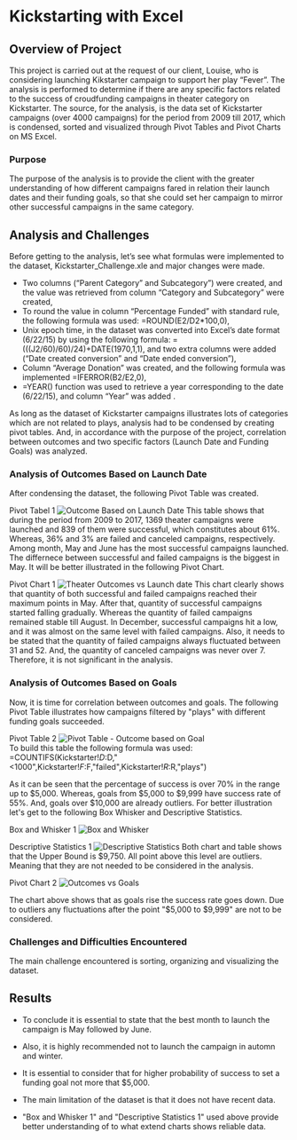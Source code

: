 # Kickstarting with Excel

## Overview of Project

This project is carried out at the request of our client, Louise, who is considering launching Kikstarter campaign to support her play “Fever”. The analysis is performed to determine if there are any specific factors related to the success of croudfunding campaigns in theater category on Kickstarter. The source, for the analysis, is the data set of Kickstarter campaigns (over 4000 campaigns) for the period from 2009 till 2017, which is condensed, sorted and visualized through Pivot Tables and Pivot Charts on MS Excel.

### Purpose

The purpose of the analysis is to provide the client with the greater understanding of how different campaigns fared in relation their launch dates and their funding goals, so that she could set her campaign to mirror other successful campaigns in the same category.

## Analysis and Challenges

Before getting to the analysis, let’s see what formulas were implemented to the dataset, Kickstarter_Challenge.xle and major changes were made. 
-	Two columns (“Parent Category” and Subcategory”) were created, and the value was retrieved from column “Category and Subcategory”  were created,
-	To round the value in column “Percentage Funded” with standard rule, the following formula was used: =ROUND(E2/D2*100,0), 
-	Unix epoch time, in the dataset was converted into Excel’s date format (6/22/15) by using the following formula: =(((J2/60)/60)/24)+DATE(1970,1,1), and two extra columns were added (“Date created conversion” and “Date ended conversion”),
-	Column “Average Donation” was created, and the following formula was implemented =IFERROR(B2/E2,0), 
-	=YEAR() function was used to retrieve a year corresponding to the date (6/22/15), and column “Year” was added .

As long as the dataset of Kickstarter campaigns illustrates lots of categories which are not related to plays, analysis had to be condensed by creating pivot tables. And, in accordance with the purpose of the project, correlation between outcomes and two specific factors (Launch Date and Funding Goals) was analyzed.

### Analysis of Outcomes Based on Launch Date

After condensing the dataset, the following Pivot Table was created. 

Pivot Tabel 1
![Outcome Based on Launch Date](Resources/Images/PT_1.png)
This table shows that during the period from 2009 to 2017, 1369 theater campaigns were launched and 839 of them were successful, which constitutes about 61%. Whereas, 36% and 3% are failed and canceled campaigns, respectively. Among month, May and June has the most successful campaigns launched. The differnece between successful and failed campaigns is the biggest in May. It will be better illustrated in the following Pivot Chart.

Pivot Chart 1
![Theater Outcomes vs Launch date](resources/Theater_Outcomes_vs_Launch.png)
This chart clearly shows that quantity of both successful and failed campaigns reached their maximum points in May. After that, quantity of successful campaigns started falling gradually. Whereas the quantity of failed campaigns remained stable till August. In December, successful campaigns hit a low, and it was almost on the same level with failed campaigns. Also, it needs to be stated that the quantity of failed campaigns always fluctuated between 31 and 52. And, the quantity of canceled campaigns was never over 7. Therefore, it is not significant in the analysis.

### Analysis of Outcomes Based on Goals

Now, it is time for correlation between outcomes and goals. The following Pivot Table illustrates how campaigns filtered by "plays" with different funding goals succeeded.

Pivot Table 2
![Pivot Table - Outcome based on Goal](Resources/Images/PT_2.png) 	
To build this table the following formula was used: =COUNTIFS(Kickstarter!$D:$D,"<1000",Kickstarter!$F:$F,"failed",Kickstarter!$R:$R,"plays") 

As it can be seen that the percentage of success is over 70% in the range up to $5,000. Whereas, goals from $5,000 to $9,999 have success rate of 55%. And, goals over $10,000 are already outliers. For better illustration let's get to the following Box Whisker and Descriptive Statistics.

Box and Whisker 1
![Box and Whisker](resources/images/Box_whisker.png)

Descriptive Statistics 1
![Descriptive Statistics](resources/images/Descriptive_Statistics.png)
Both chart and table shows that the Upper Bound is $9,750. All point above this level are outliers. Meaning that they are not needed to be considered in the analysis. 

Pivot Chart 2
![Outcomes vs Goals](resources/Outcomes_vs_Goals.png)

The chart above shows that as goals rise the success rate goes down.  Due to outliers any fluctuations after the point "$5,000 to $9,999" are not to be considered. 

### Challenges and Difficulties Encountered

The main challenge encountered is sorting, organizing and visualizing the dataset.

## Results

- To conclude it is essential to state that the best month to launch the campaign is May followed by June. 

- Also, it is highly recommended not to launch the campaign in automn and winter.

- It is essential to consider that for higher probability of success to set a funding goal not more that $5,000.

- The main limitation of the dataset is that it does not have recent data. 

- "Box and Whisker 1" and "Descriptive Statistics 1" used above provide better understanding of to what extend charts shows reliable data. 
